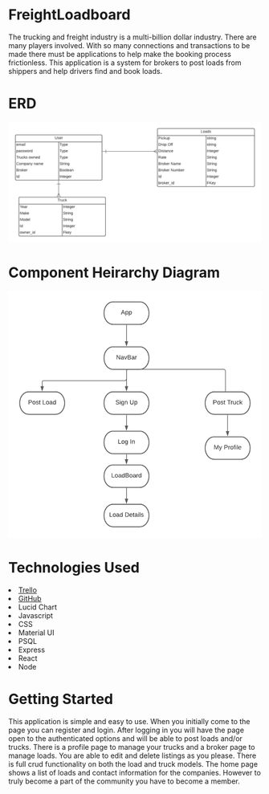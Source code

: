 # FreightLoadboard

The trucking and freight industry is a multi-billion dollar industry. There are many players involved. With so many connections and transactions to be made there must be applications to help make the booking process frictionless. This application is a system for brokers to post loads from shippers and help drivers find and book loads.


# ERD
<img src = "Images/BrokerLoadBoard.png" />

# Component Heirarchy Diagram
<img src = "Images/CHD.png" />


# Technologies Used
<li>  <a href = "https://trello.com/b/l7AGn3LY/freightloadboard">Trello </a>
<li>  <a href = "https://github.com/mhydara0624/FreightLoadboard">GitHub </a>
<li> Lucid Chart
<li> Javascript
<li> CSS
<li> Material UI
<li> PSQL
<li> Express
<li> React
<li> Node

# Getting Started

This application is simple and easy to use. When you initially come to the page you can register and login. After logging in you will have the page open to the authenticated options and will be able to post loads and/or trucks. There is a profile page to manage your trucks and a broker page to manage loads. You are able to edit and delete listings as you please. There is full crud functionality on both the load and truck models. The home page shows a list of loads and contact information for the companies. However to truly become a part of the community you have to become a member.